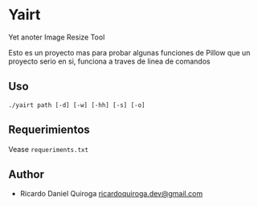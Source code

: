 # Yairt

Yet anoter Image Resize Tool

Esto es un proyecto mas para probar algunas funciones de Pillow que un proyecto serio en si,
funciona a traves de linea de comandos

## Uso

    ./yairt path [-d] [-w] [-hh] [-s] [-o]


## Requerimientos
 
Vease `requeriments.txt`

## Author

* Ricardo Daniel Quiroga [ricardoquiroga.dev@gmail.com](mailto://ricardoquiroga.dev@gmail.com)
